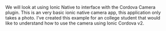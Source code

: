 We will look at using Ionic Native to interface with the Cordova Camera plugin. This is an very basic ionic native camera app, this application only takes a photo. I’ve created this example for an college student that would like to understand how to use the camera using Ionic Cordova v2.
